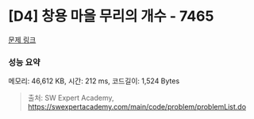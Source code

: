 # [D4] 창용 마을 무리의 개수 - 7465 

[문제 링크](https://swexpertacademy.com/main/code/problem/problemDetail.do?contestProbId=AWngfZVa9XwDFAQU) 

### 성능 요약

메모리: 46,612 KB, 시간: 212 ms, 코드길이: 1,524 Bytes



> 출처: SW Expert Academy, https://swexpertacademy.com/main/code/problem/problemList.do